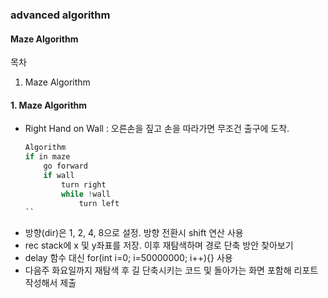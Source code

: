 ### advanced algorithm
#### Maze Algorithm
목차
1. Maze Algorithm

#### 1. Maze Algorithm
- Right Hand on Wall : 오른손을 짚고 손을 따라가면 무조건 출구에 도착.
    ```c
    Algorithm
    if in maze
        go forward
        if wall
            turn right
            while !wall
                turn left
    ``
- 방향(dir)은 1, 2, 4, 8으로 설정. 방향 전환시 shift 연산 사용
- rec stack에 x 및 y좌표를 저장. 이후 재탐색하며 경로 단축 방안 찾아보기
- delay 함수 대신 for(int i=0; i=50000000; i++){} 사용
- 다음주 화요일까지 재탐색 후 길 단축시키는 코드 및 돌아가는 화면 포함해 리포트 작성해서 제출